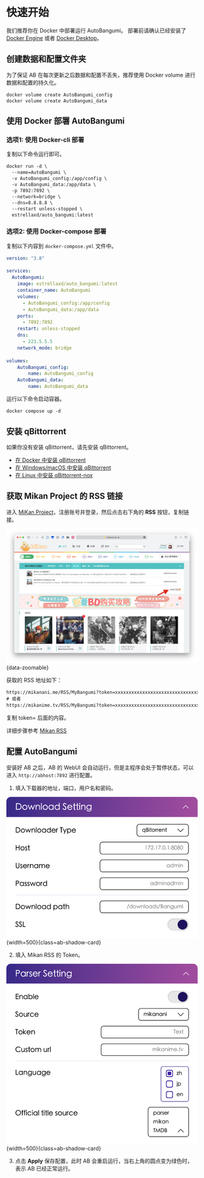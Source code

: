 # 快速开始

我们推荐你在 Docker 中部署运行 AutoBangumi。
部署前请确认已经安装了 [Docker Engine][docker-engine] 或者 [Docker Desktop][docker-desktop]。

## 创建数据和配置文件夹

为了保证 AB 在每次更新之后数据和配置不丢失，推荐使用 Docker volume 进行数据和配置的持久化。

```shell
docker volume create AutoBangumi_config
docker volume create AutoBangumi_data
```
## 使用 Docker 部署 AutoBangumi

### 选项1: 使用 Docker-cli 部署

复制以下命令运行即可。

```shell
docker run -d \
  --name=AutoBangumi \
  -v AutoBangumi_config:/app/config \
  -v AutoBangumi_data:/app/data \
  -p 7892:7892 \
  --network=bridge \
  --dns=8.8.8.8 \
  --restart unless-stopped \
  estrellaxd/auto_bangumi:latest

```

### 选项2: 使用 Docker-compose 部署

复制以下内容到 `docker-compose.yml` 文件中。

```yaml
version: "3.8"

services:
  AutoBangumi:
    image: estrellaxd/auto_bangumi:latest
    container_name: AutoBangumi
    volumes:
      - AutoBangumi_config:/app/config
      - AutoBangumi_data:/app/data
    ports:
      - 7892:7892
    restart: unless-stopped
    dns:
      - 223.5.5.5
    network_mode: bridge

volumes:
    AutoBangumi_config:
        name: AutoBangumi_config
    AutoBangumi_data:
        name: AutoBangumi_data
```

运行以下命令启动容器。

```shell
docker compose up -d
```

## 安装 qBittorrent

如果你没有安装 qBittorrent，请先安装 qBittorrent。

- [在 Docker 中安装 qBittorrent][qbittorrent-docker]
- [在 Windows/macOS 中安装 qBittorrent][qbittorrent-desktop]
- [在 Linux 中安装 qBittorrent-nox][qbittorrent-nox]

## 获取 Mikan Project 的 RSS 链接

进入 [MiKan Project][mikan-project]，注册账号并登录，然后点击右下角的 **RSS** 按钮，复制链接。

![mikan-rss](../image/rss/rss-token.png){data-zoomable}

获取的 RSS 地址如下：

```txt
https://mikanani.me/RSS/MyBangumi?token=xxxxxxxxxxxxxxxxxxxxxxxxxxxxxxxx
# 或者
https://mikanime.tv/RSS/MyBangumi?token=xxxxxxxxxxxxxxxxxxxxxxxxxxxxxxxx
```
复制 token= 后面的内容。

详细步骤参考 [Mikan RSS][config-rss]


## 配置 AutoBangumi

安装好 AB 之后，AB 的 WebUI 会自动运行，但是主程序会处于暂停状态，可以进入 `http://abhost:7892` 进行配置。

1. 填入下载器的地址，端口，用户名和密码。

![ab-webui](../image/config/downloader.png){width=500}{class=ab-shadow-card}

2. 填入 Mikan RSS 的 Token。

![ab-rss](../image/config/parser.png){width=500}{class=ab-shadow-card}

3. 点击 **Apply** 保存配置，此时 AB 会重启运行，当右上角的圆点变为绿色时，表示 AB 已经正常运行。

[docker-engine]: https://docs.docker.com/engine/install/
[docker-desktop]: https://www.docker.com/products/docker-desktop
[config-rss]: ../config/rss
[mikan-project]: https://mikanani.me/
[qbittorrent-docker]: https://hub.docker.com/r/superng6/qbittorrent
[qbittorrent-desktop]: https://www.qbittorrent.org/download
[qbittorrent-nox]: https://www.qbittorrent.org/download-nox